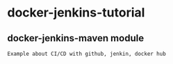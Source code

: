 # docker-jenkins-tutorial
## docker-jenkins-maven module
    Example about CI/CD with github, jenkin, docker hub
